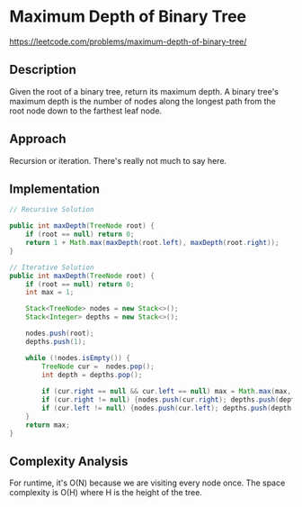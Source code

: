 # Maximum Depth of Binary Tree

https://leetcode.com/problems/maximum-depth-of-binary-tree/

## Description
Given the root of a binary tree, return its maximum depth.
A binary tree's maximum depth is the number of nodes along the longest path from the root node down to the farthest leaf node.

## Approach
Recursion or iteration. There's really not much to say here.

## Implementation
```java
// Recursive Solution

public int maxDepth(TreeNode root) {
	if (root == null) return 0; 
	return 1 + Math.max(maxDepth(root.left), maxDepth(root.right));
}

// Iterative Solution
public int maxDepth(TreeNode root) {
	if (root == null) return 0;
	int max = 1;

	Stack<TreeNode> nodes = new Stack<>();
	Stack<Integer> depths = new Stack<>();

	nodes.push(root);
	depths.push(1);

	while (!nodes.isEmpty()) {
		TreeNode cur =  nodes.pop();
		int depth = depths.pop();
		
		if (cur.right == null && cur.left == null) max = Math.max(max, depth);
		if (cur.right != null) {nodes.push(cur.right); depths.push(depth + 1);}
		if (cur.left != null) {nodes.push(cur.left); depths.push(depth + 1);}
	}
	return max;
}
```

## Complexity Analysis
For runtime, it's O(N) because we are visiting every node once. The space complexity is O(H) where H is the height of the tree.
